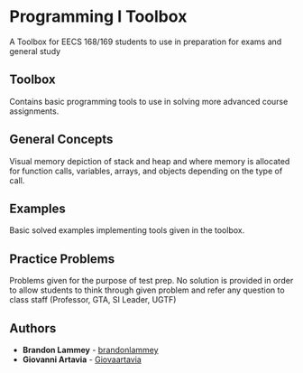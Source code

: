 # Programming I Toolbox

A Toolbox for EECS 168/169 students to use in preparation for exams and general study

## Toolbox
Contains basic programming tools to use in solving more advanced course assignments. 

## General Concepts
Visual memory depiction of stack and heap and where memory is allocated for function calls, variables, arrays, and objects depending on the type of call. 

## Examples
Basic solved examples implementing tools given in the toolbox.

## Practice Problems
Problems given for the purpose of test prep. No solution is provided in order to allow students to think through given problem and refer any question to class staff (Professor, GTA, SI Leader, UGTF)

## Authors

* **Brandon Lammey** - [brandonlammey](https://github.com/brandonlammey)
* **Giovanni Artavia** - [Giovaartavia](https://github.com/Giovaartavia)
